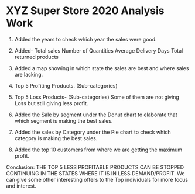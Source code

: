 # XYZ Super Store 2020 Analysis Work

1. Added the years to check which year the sales were good.

2. Added-
Total sales
Number of Quantities
Average Delivery Days
Total returned products 

3. Added a map showing in which state the sales are best and where sales are lacking.

4. Top 5 Profiting Products. (Sub-categories)

5. Top 5 Loss Products- (Sub-categories)
Some of them are not giving Loss but still giving less profit.

6. Added the Sale by segment under the Donut chart to elaborate that which segment is making the best sales. 

7. Added the sales by Category under the Pie chart to check which category is making the best sales.

8. Added the top 10 customers from where we are getting the maximum profit.
 
Conclusion: THE TOP 5 LESS PROFITABLE PRODUCTS CAN BE STOPPED CONTINUING IN THE STATES WHERE IT IS IN LESS DEMAND/PROFIT.
We can give some other interesting offers to the Top individuals for more  focus and interest.
